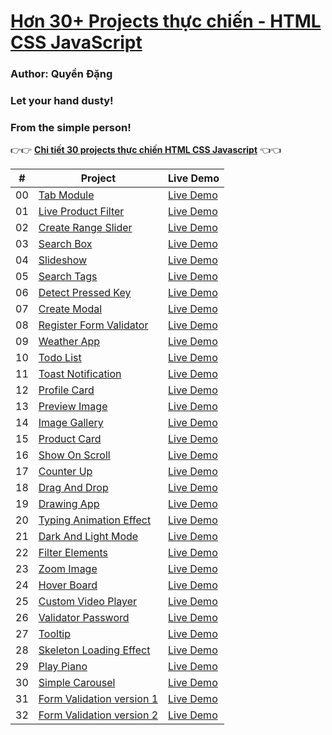 # [Hơn 30+ Projects thực chiến - HTML CSS JavaScript](https://www.facebook.com/TechFun-291140716013783)

### Author: Quyền Đặng

### Let your hand dusty!

### From the simple person!

👉👉 **[Chi tiết 30 projects thực chiến HTML CSS Javascript](https://www.facebook.com/TechFun-291140716013783)** 👈👈

|  #  | Project                       | Live Demo     |
| :-: | ----------------------------- | ------------- |
| 00  | [Tab Module]()                | [Live Demo]() |
| 01  | [Live Product Filter]()       | [Live Demo]() |
| 02  | [Create Range Slider]()       | [Live Demo]() |
| 03  | [Search Box]()                | [Live Demo]() |
| 04  | [Slideshow]()                 | [Live Demo]() |
| 05  | [Search Tags]()               | [Live Demo]() |
| 06  | [Detect Pressed Key]()        | [Live Demo]() |
| 07  | [Create Modal]()              | [Live Demo]() |
| 08  | [Register Form Validator]()   | [Live Demo]() |
| 09  | [Weather App]()               | [Live Demo]() |
| 10  | [Todo List]()                 | [Live Demo]() |
| 11  | [Toast Notification]()        | [Live Demo]() |
| 12  | [Profile Card]()              | [Live Demo]() |
| 13  | [Preview Image]()             | [Live Demo]() |
| 14  | [Image Gallery]()             | [Live Demo]() |
| 15  | [Product Card]()              | [Live Demo]() |
| 16  | [Show On Scroll]()            | [Live Demo]() |
| 17  | [Counter Up]()                | [Live Demo]() |
| 18  | [Drag And Drop]()             | [Live Demo]() |
| 19  | [Drawing App]()               | [Live Demo]() |
| 20  | [Typing Animation Effect]()   | [Live Demo]() |
| 21  | [Dark And Light Mode]()       | [Live Demo]() |
| 22  | [Filter Elements]()           | [Live Demo]() |
| 23  | [Zoom Image]()                | [Live Demo]() |
| 24  | [Hover Board]()               | [Live Demo]() |
| 25  | [Custom Video Player]()       | [Live Demo]() |
| 26  | [Validator Password]()        | [Live Demo]() |
| 27  | [Tooltip]()                   | [Live Demo]() |
| 28  | [Skeleton Loading Effect]()   | [Live Demo]() |
| 29  | [Play Piano]()                | [Live Demo]() |
| 30  | [Simple Carousel]()           | [Live Demo]() |
| 31  | [Form Validation version 1]() | [Live Demo]() |
| 32  | [Form Validation version 2]() | [Live Demo]() |

